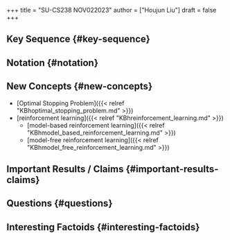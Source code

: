 +++
title = "SU-CS238 NOV022023"
author = ["Houjun Liu"]
draft = false
+++

## Key Sequence {#key-sequence}


## Notation {#notation}


## New Concepts {#new-concepts}

-   [Optimal Stopping Problem]({{< relref "KBhoptimal_stopping_problem.md" >}})
-   [reinforcement learning]({{< relref "KBhreinforcement_learning.md" >}})
    -   [model-based reinforcement learning]({{< relref "KBhmodel_based_reinforcement_learning.md" >}})
    -   [model-free reinforcement learning]({{< relref "KBhmodel_free_reinforcement_learning.md" >}})


## Important Results / Claims {#important-results-claims}


## Questions {#questions}


## Interesting Factoids {#interesting-factoids}

